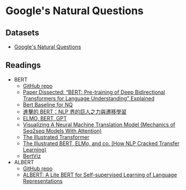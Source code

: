 # Google's Natural Questions

## Datasets

- [Google's Natural Questions](https://ai.google.com/research/NaturalQuestions)

## Readings

- BERT
  - [GitHub repo](https://github.com/google-research/bert)
  - [Paper Dissected: “BERT: Pre-training of Deep Bidirectional Transformers for Language Understanding” Explained](https://mlexplained.com/2019/01/07/paper-dissected-bert-pre-training-of-deep-bidirectional-transformers-for-language-understanding-explained/)
  - [Bert Baseline for NQ](https://github.com/google-research/language/tree/master/language/question_answering/bert_joint)
  - [進擊的 BERT：NLP 界的巨人之力與遷移學習](https://leemeng.tw/attack_on_bert_transfer_learning_in_nlp.html)
  - [ELMO, BERT, GPT](https://www.youtube.com/watch?v=UYPa347-DdE)
  - [Visualizing A Neural Machine Translation Model (Mechanics of Seq2seq Models With Attention)](https://jalammar.github.io/visualizing-neural-machine-translation-mechanics-of-seq2seq-models-with-attention/)
  - [The Illustrated Transformer](http://jalammar.github.io/illustrated-transformer/)
  - [The Illustrated BERT, ELMo, and co. (How NLP Cracked Transfer Learning)](https://jalammar.github.io/illustrated-bert/)
  - [BertViz](https://github.com/jessevig/bertviz)
- ALBERT
  - [GitHub repo](https://github.com/kpe/bert-for-tf2)
  - [ALBERT: A Lite BERT for Self-supervised Learning of Language Representations](https://arxiv.org/abs/1909.11942)
